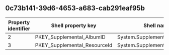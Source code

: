 ## 0c73b141-39d6-4653-a683-cab291eaf95b

Property identifier | Shell property key | Shell name | Alias
--- | --- | --- | ---
2 | PKEY_Supplemental_AlbumID | System.Supplemental.AlbumID | 
3 | PKEY_Supplemental_ResourceId | System.Supplemental.ResourceId | 

